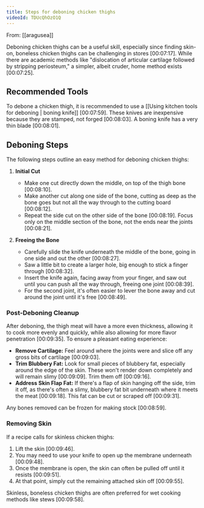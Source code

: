 ```yaml
---
title: Steps for deboning chicken thighs
videoId: TDUcQhOzO1Q
---
```


From: [[aragusea]] <br/> 

Deboning chicken thighs can be a useful skill, especially since finding skin-on, boneless chicken thighs can be challenging in stores <a class="yt-timestamp" data-t="00:07:17">[00:07:17]</a>. While there are academic methods like "dislocation of articular cartilage followed by stripping periosteum," a simpler, albeit cruder, home method exists <a class="yt-timestamp" data-t="00:07:25">[00:07:25]</a>.

## Recommended Tools

To debone a chicken thigh, it is recommended to use a [[Using kitchen tools for deboning | boning knife]] <a class="yt-timestamp" data-t="00:07:59">[00:07:59]</a>. These knives are inexpensive because they are stamped, not forged <a class="yt-timestamp" data-t="00:08:03">[00:08:03]</a>. A boning knife has a very thin blade <a class="yt-timestamp" data-t="00:08:01">[00:08:01]</a>.

## Deboning Steps

The following steps outline an easy method for deboning chicken thighs:

1.  **Initial Cut**
    *   Make one cut directly down the middle, on top of the thigh bone <a class="yt-timestamp" data-t="00:08:10">[00:08:10]</a>.
    *   Make another cut along one side of the bone, cutting as deep as the bone goes but not all the way through to the cutting board <a class="yt-timestamp" data-t="00:08:12">[00:08:12]</a>.
    *   Repeat the side cut on the other side of the bone <a class="yt-timestamp" data-t="00:08:19">[00:08:19]</a>. Focus only on the middle section of the bone, not the ends near the joints <a class="yt-timestamp" data-t="00:08:21">[00:08:21]</a>.

2.  **Freeing the Bone**
    *   Carefully slide the knife underneath the middle of the bone, going in one side and out the other <a class="yt-timestamp" data-t="00:08:27">[00:08:27]</a>.
    *   Saw a little bit to create a larger hole, big enough to stick a finger through <a class="yt-timestamp" data-t="00:08:32">[00:08:32]</a>.
    *   Insert the knife again, facing away from your finger, and saw out until you can push all the way through, freeing one joint <a class="yt-timestamp" data-t="00:08:39">[00:08:39]</a>.
    *   For the second joint, it's often easier to lever the bone away and cut around the joint until it's free <a class="yt-timestamp" data-t="00:08:49">[00:08:49]</a>.

### Post-Deboning Cleanup

After deboning, the thigh meat will have a more even thickness, allowing it to cook more evenly and quickly, while also allowing for more flavor penetration <a class="yt-timestamp" data-t="00:09:35">[00:09:35]</a>. To ensure a pleasant eating experience:

*   **Remove Cartilage:** Feel around where the joints were and slice off any gross bits of cartilage <a class="yt-timestamp" data-t="00:09:03">[00:09:03]</a>.
*   **Trim Blubbery Fat:** Look for small pieces of blubbery fat, especially around the edge of the skin. These won't render down completely and will remain slimy <a class="yt-timestamp" data-t="00:09:09">[00:09:09]</a>. Trim them off <a class="yt-timestamp" data-t="00:09:16">[00:09:16]</a>.
*   **Address Skin Flap Fat:** If there's a flap of skin hanging off the side, trim it off, as there's often a slimy, blubbery fat bit underneath where it meets the meat <a class="yt-timestamp" data-t="00:09:18">[00:09:18]</a>. This fat can be cut or scraped off <a class="yt-timestamp" data-t="00:09:31">[00:09:31]</a>.

Any bones removed can be frozen for making stock <a class="yt-timestamp" data-t="00:08:59">[00:08:59]</a>.

### Removing Skin

If a recipe calls for skinless chicken thighs:

1.  Lift the skin <a class="yt-timestamp" data-t="00:09:46">[00:09:46]</a>.
2.  You may need to use your knife to open up the membrane underneath <a class="yt-timestamp" data-t="00:09:48">[00:09:48]</a>.
3.  Once the membrane is open, the skin can often be pulled off until it resists <a class="yt-timestamp" data-t="00:09:51">[00:09:51]</a>.
4.  At that point, simply cut the remaining attached skin off <a class="yt-timestamp" data-t="00:09:55">[00:09:55]</a>.

Skinless, boneless chicken thighs are often preferred for wet cooking methods like stews <a class="yt-timestamp" data-t="00:09:58">[00:09:58]</a>.